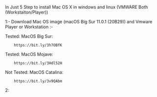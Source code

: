 In Just 5 Step to install Mac OS X in windows and linux (VMWARE Both (Workstaiton/Player))

1:- Download  Mac OS image (macOS Big Sur 11.0.1 (20B29)) and Vmware Player or Workstation :- 		

Tested: MacOS Big Sur:	
		
		https://bit.ly/3h7OBfK
Tested: MacOS Mojave:

		https://bit.ly/3Hdl52H
Not Tested: MacOS Catalina:

	    https://bit.ly/3v9QAbm
	  




2:
